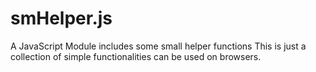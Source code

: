 # smHelper.js
A JavaScript Module includes some small helper functions
This is just a collection of simple functionalities can be used on browsers.
